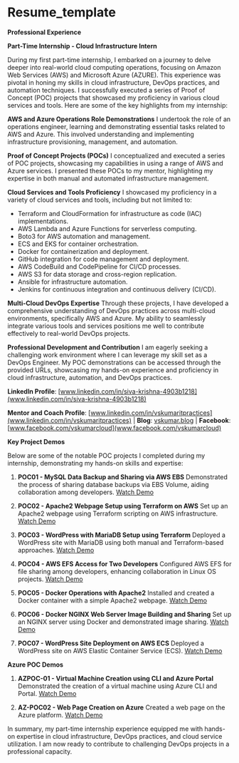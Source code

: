 # Resume_template

**Professional Experience**

**Part-Time Internship - Cloud Infrastructure Intern**

During my first part-time internship, I embarked on a journey to delve deeper into real-world cloud computing operations, focusing on Amazon Web Services (AWS) and Microsoft Azure (AZURE). This experience was pivotal in honing my skills in cloud infrastructure, DevOps practices, and automation techniques. I successfully executed a series of Proof of Concept (POC) projects that showcased my proficiency in various cloud services and tools. Here are some of the key highlights from my internship:

**AWS and Azure Operations Role Demonstrations**
I undertook the role of an operations engineer, learning and demonstrating essential tasks related to AWS and Azure. This involved understanding and implementing infrastructure provisioning, management, and automation.

**Proof of Concept Projects (POCs)**
I conceptualized and executed a series of POC projects, showcasing my capabilities in using a range of AWS and Azure services. I presented these POCs to my mentor, highlighting my expertise in both manual and automated infrastructure management.

**Cloud Services and Tools Proficiency**
I showcased my proficiency in a variety of cloud services and tools, including but not limited to:
- Terraform and CloudFormation for infrastructure as code (IAC) implementations.
- AWS Lambda and Azure Functions for serverless computing.
- Boto3 for AWS automation and management.
- ECS and EKS for container orchestration.
- Docker for containerization and deployment.
- GitHub integration for code management and deployment.
- AWS CodeBuild and CodePipeline for CI/CD processes.
- AWS S3 for data storage and cross-region replication.
- Ansible for infrastructure automation.
- Jenkins for continuous integration and continuous delivery (CI/CD).

**Multi-Cloud DevOps Expertise**
Through these projects, I have developed a comprehensive understanding of DevOps practices across multi-cloud environments, specifically AWS and Azure. My ability to seamlessly integrate various tools and services positions me well to contribute effectively to real-world DevOps projects.

**Professional Development and Contribution**
I am eagerly seeking a challenging work environment where I can leverage my skill set as a DevOps Engineer. My POC demonstrations can be accessed through the provided URLs, showcasing my hands-on experience and proficiency in cloud infrastructure, automation, and DevOps practices.

**LinkedIn Profile**: [www.linkedin.com/in/siva-krishna-4903b1218](www.linkedin.com/in/siva-krishna-4903b1218)

**Mentor and Coach Profile**: [www.linkedin.com/in/vskumaritpractices](www.linkedin.com/in/vskumaritpractices) | **Blog**: [vskumar.blog](https://vskumar.blog) | **Facebook**: [www.facebook.com/vskumarcloud](www.facebook.com/vskumarcloud)

**Key Project Demos**

Below are some of the notable POC projects I completed during my internship, demonstrating my hands-on skills and expertise:

1. **POC01 - MySQL Data Backup and Sharing via AWS EBS**
   Demonstrated the process of sharing database backups via EBS Volume, aiding collaboration among developers.
   [Watch Demo](https://www.facebook.com/vskumarcloud/videos/5677803285610397/)

2. **POC02 - Apache2 Webpage Setup using Terraform on AWS**
   Set up an Apache2 webpage using Terraform scripting on AWS infrastructure.
   [Watch Demo](https://www.facebook.com/vskumarcloud/videos/3258587837693284/)

3. **POC03 - WordPress with MariaDB Setup using Terraform**
   Deployed a WordPress site with MariaDB using both manual and Terraform-based approaches.
   [Watch Demo](https://www.facebook.com/vskumarcloud/videos/478293220883570/)

4. **POC04 - AWS EFS Access for Two Developers**
   Configured AWS EFS for file sharing among developers, enhancing collaboration in Linux OS projects.
   [Watch Demo](https://www.facebook.com/vskumarcloud/videos/1141458943166986/)

5. **POC05 - Docker Operations with Apache2**
   Installed and created a Docker container with a simple Apache2 webpage.
   [Watch Demo](https://www.facebook.com/vskumarcloud/videos/491189973024319/)

6. **POC06 - Docker NGINX Web Server Image Building and Sharing**
   Set up an NGINX server using Docker and demonstrated image sharing.
   [Watch Demo](https://www.facebook.com/vskumarcloud/videos/463896369042451/)

7. **POC07 - WordPress Site Deployment on AWS ECS**
   Deployed a WordPress site on AWS Elastic Container Service (ECS).
   [Watch Demo](https://www.facebook.com/vskumarcloud/videos/1077210862972191/)


**Azure POC Demos**

1. **AZPOC-01 - Virtual Machine Creation using CLI and Azure Portal**
   Demonstrated the creation of a virtual machine using Azure CLI and Portal.
   [Watch Demo](https://www.facebook.com/watch/?v=1327330671419607)

2. **AZ-POC02 - Web Page Creation on Azure**
   Created a web page on the Azure platform.
   [Watch Demo](https://fb.watch/hlMGbqrPvv/)


In summary, my part-time internship experience equipped me with hands-on expertise in cloud infrastructure, DevOps practices, and cloud service utilization. I am now ready to contribute to challenging DevOps projects in a professional capacity.
